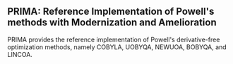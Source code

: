 ## PRIMA: Reference Implementation of Powell's methods with Modernization and Amelioration

PRIMA provides the reference implementation of Powell's derivative-free optimization methods, namely COBYLA, UOBYQA, NEWUOA, BOBYQA, and LINCOA.

